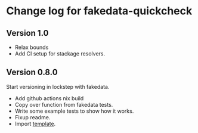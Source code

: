 # Change log for fakedata-quickcheck

## Version 1.0

- Relax bounds
- Add CI setup for stackage resolvers.

## Version 0.8.0

Start versioning in lockstep with fakedata.

+ Add github actions nix build
+ Copy over function from fakedata tests.
+ Write some example tests to show how it works.
+ Fixup readme.
+ Import [template](https://github.com/jappeace/haskell-template-project).
